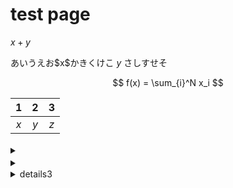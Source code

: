 # test page

$x + y$

あいうえお\$x\$かきくけこ $y$ さしすせそ

$$
f(x) = \sum_{i}^N x_i
$$


| 1 | 2 | 3 |
|:-:|:-:|:-:|
|$x$|$y$|$z$|

<details><summary>　</summary>


| 1 | 2 | 3 |
|:-:|:-:|:-:|
|$x$|$y$|$z$|

```
code
example
```

```python
import numpy as np

np.random.randn()
```

</details>

<details><summary>　</summary><div>

<table>
    <tr align="center">
        <th>1</th>
        <th>2</th>
        <th>3</th>
    </tr>
    <tr align="center">
        <td> $x$ </td>
        <td> $y$ </td>
        <td> $z$ </td>
    </tr>
</table>

| 1 | 2 | 3 |
|:-:|:-:|:-:|
|$x$|$y$|$z$|

</div></details>

<details><summary> details3 </summary><div>

コード*ブロッ*ク**の**テスト

```
code
example
```

```python
import numpy as np

np.random.randn()
```

</div></details>
